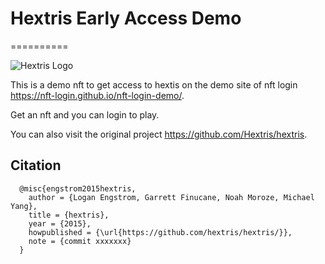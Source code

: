 # Hextris Early Access Demo

==========

![Hextris Logo](https://raw.githubusercontent.com/Hextris/hextris/gh-pages/images/twitter-opengraph.png)

This is a demo nft to get access to hextis on the demo site of nft login https://nft-login.github.io/nft-login-demo/.

Get an nft and you can login to play.

You can also visit the original project https://github.com/Hextris/hextris.

## Citation

```
  @misc{engstrom2015hextris,
    author = {Logan Engstrom, Garrett Finucane, Noah Moroze, Michael Yang},
    title = {hextris},
    year = {2015},
    howpublished = {\url{https://github.com/hextris/hextris/}},
    note = {commit xxxxxxx}
  }
```
